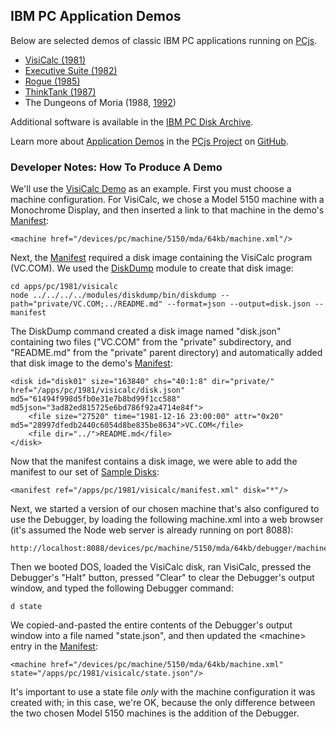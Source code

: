 IBM PC Application Demos
---

Below are selected demos of classic IBM PC applications running on [PCjs](/docs/about/pcjs/).

* [VisiCalc (1981)](1981/visicalc/)
* [Executive Suite (1982)](1982/esuite/)
* [Rogue (1985)](1985/rogue/)
* [ThinkTank (1987)](1987/thinktank/)
* The Dungeons of Moria (1988, [1992](1992/moria/))

Additional software is available in the [IBM PC Disk Archive](/disks/pc/).

Learn more about
[Application Demos](https://github.com/jeffpar/pcjs/tree/master/apps/pc) in the
[PCjs Project](https://github.com/jeffpar/pcjs) on [GitHub](https://github.com/).

<!--BEGIN:EXCLUDE-->

### Developer Notes: How To Produce A Demo

We'll use the [VisiCalc Demo](1981/visicalc/) as an example.  First you must choose a machine configuration.
For VisiCalc, we chose a Model 5150 machine with a Monochrome Display, and then inserted a link to that machine
in the demo's [Manifest](1981/visicalc/manifest.xml):

	<machine href="/devices/pc/machine/5150/mda/64kb/machine.xml"/>

Next, the [Manifest](1981/visicalc/manifest.xml) required a disk image containing the VisiCalc program
(VC.COM).  We used the [DiskDump](/modules/diskdump/) module to create that disk image:

	cd apps/pc/1981/visicalc
	node ../../../../modules/diskdump/bin/diskdump --path="private/VC.COM;../README.md" --format=json --output=disk.json --manifest
	
The DiskDump command created a disk image named "disk.json" containing two files ("VC.COM" from the "private" subdirectory,
and "README.md" from the "private" parent directory) and automatically added that disk image to the demo's [Manifest](1981/visicalc/manifest.xml):

	<disk id="disk01" size="163840" chs="40:1:8" dir="private/" href="/apps/pc/1981/visicalc/disk.json" md5="61494f998d5fb0e31e7b8bd99f1cc588" md5json="3ad82ed815725e6bd786f92a4714e84f">
		<file size="27520" time="1981-12-16 23:00:00" attr="0x20" md5="28997dfedb2440c6054d8be835be8634">VC.COM</file>
		<file dir="../">README.md</file>
	</disk>
	
Now that the manifest contains a disk image, we were able to add the manifest to our set of [Sample Disks](/disks/pc/samples.xml):

	<manifest ref="/apps/pc/1981/visicalc/manifest.xml" disk="*"/>

Next, we started a version of our chosen machine that's also configured to use the Debugger, by loading
the following machine.xml into a web browser (it's assumed the Node web server is already running on port 8088):

	http://localhost:8088/devices/pc/machine/5150/mda/64kb/debugger/machine.xml

Then we booted DOS, loaded the VisiCalc disk, ran VisiCalc, pressed the Debugger's "Halt" button, pressed "Clear" to
clear the Debugger's output window, and typed the following Debugger command:
 
	d state

We copied-and-pasted the entire contents of the Debugger's output window into a file named "state.json", and then updated
the &lt;machine&gt; entry in the [Manifest](1981/visicalc/manifest.xml):

	<machine href="/devices/pc/machine/5150/mda/64kb/machine.xml" state="/apps/pc/1981/visicalc/state.json"/>

It's important to use a state file *only* with the machine configuration it was created with; in this case, we're OK,
because the only difference between the two chosen Model 5150 machines is the addition of the Debugger.

<!--END:EXCLUDE-->
